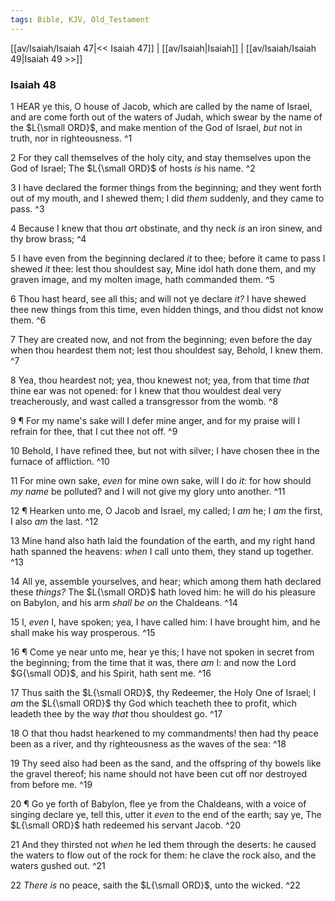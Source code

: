 ```yaml
---
tags: Bible, KJV, Old_Testament
---
```


[[av/Isaiah/Isaiah 47|<< Isaiah 47]] | [[av/Isaiah|Isaiah]] | [[av/Isaiah/Isaiah 49|Isaiah 49 >>]]

### Isaiah 48

1 HEAR ye this, O house of Jacob, which are called by the name of Israel, and are come forth out of the waters of Judah, which swear by the name of the $L{\small ORD}$, and make mention of the God of Israel, _but_ not in truth, nor in righteousness. ^1

2 For they call themselves of the holy city, and stay themselves upon the God of Israel; The $L{\small ORD}$ of hosts _is_ his name. ^2

3 I have declared the former things from the beginning; and they went forth out of my mouth, and I shewed them; I did _them_ suddenly, and they came to pass. ^3

4 Because I knew that thou _art_ obstinate, and thy neck _is_ an iron sinew, and thy brow brass; ^4

5 I have even from the beginning declared _it_ to thee; before it came to pass I shewed _it_ thee: lest thou shouldest say, Mine idol hath done them, and my graven image, and my molten image, hath commanded them. ^5

6 Thou hast heard, see all this; and will not ye declare _it?_ I have shewed thee new things from this time, even hidden things, and thou didst not know them. ^6

7 They are created now, and not from the beginning; even before the day when thou heardest them not; lest thou shouldest say, Behold, I knew them. ^7

8 Yea, thou heardest not; yea, thou knewest not; yea, from that time _that_ thine ear was not opened: for I knew that thou wouldest deal very treacherously, and wast called a transgressor from the womb. ^8

9 ¶ For my name's sake will I defer mine anger, and for my praise will I refrain for thee, that I cut thee not off. ^9

10 Behold, I have refined thee, but not with silver; I have chosen thee in the furnace of affliction. ^10

11 For mine own sake, _even_ for mine own sake, will I do _it:_ for how should _my_ _name_ be polluted? and I will not give my glory unto another. ^11

12 ¶ Hearken unto me, O Jacob and Israel, my called; I _am_ he; I _am_ the first, I also _am_ the last. ^12

13 Mine hand also hath laid the foundation of the earth, and my right hand hath spanned the heavens: _when_ I call unto them, they stand up together. ^13

14 All ye, assemble yourselves, and hear; which among them hath declared these _things?_ The $L{\small ORD}$ hath loved him: he will do his pleasure on Babylon, and his arm _shall_ _be_ _on_ the Chaldeans. ^14

15 I, _even_ I, have spoken; yea, I have called him: I have brought him, and he shall make his way prosperous. ^15

16 ¶ Come ye near unto me, hear ye this; I have not spoken in secret from the beginning; from the time that it was, there _am_ I: and now the Lord $G{\small OD}$, and his Spirit, hath sent me. ^16

17 Thus saith the $L{\small ORD}$, thy Redeemer, the Holy One of Israel; I _am_ the $L{\small ORD}$ thy God which teacheth thee to profit, which leadeth thee by the way _that_ thou shouldest go. ^17

18 O that thou hadst hearkened to my commandments! then had thy peace been as a river, and thy righteousness as the waves of the sea: ^18

19 Thy seed also had been as the sand, and the offspring of thy bowels like the gravel thereof; his name should not have been cut off nor destroyed from before me. ^19

20 ¶ Go ye forth of Babylon, flee ye from the Chaldeans, with a voice of singing declare ye, tell this, utter it _even_ to the end of the earth; say ye, The $L{\small ORD}$ hath redeemed his servant Jacob. ^20

21 And they thirsted not _when_ he led them through the deserts: he caused the waters to flow out of the rock for them: he clave the rock also, and the waters gushed out. ^21

22 _There_ _is_ no peace, saith the $L{\small ORD}$, unto the wicked. ^22
